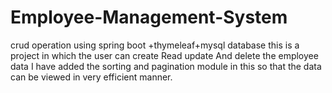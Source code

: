 # Employee-Management-System
crud operation using spring boot +thymeleaf+mysql database
this is a project in which the user can
create Read update And delete the employee data 
I have  added the sorting and pagination module in this 
so that the data can be viewed in very efficient manner.
